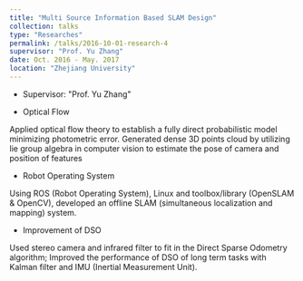 ```yaml
---
title: "Multi Source Information Based SLAM Design"
collection: talks
type: "Researches"
permalink: /talks/2016-10-01-research-4
supervisor: "Prof. Yu Zhang"
date: Oct. 2016 - May. 2017
location: "Zhejiang University"
---
```


* Supervisor: "Prof. Yu Zhang"

* Optical Flow

Applied optical flow theory to establish a fully direct probabilistic model minimizing photometric error. Generated dense 3D points cloud by utilizing lie group algebra in computer vision to estimate the pose of camera and position of features

* Robot Operating System

Using ROS (Robot Operating System), Linux and toolbox/library (OpenSLAM & OpenCV), developed an offline SLAM (simultaneous localization and mapping) system.

* Improvement of DSO

Used stereo camera and infrared filter to fit in the Direct Sparse Odometry algorithm; Improved the performance of DSO of long term tasks with Kalman filter and IMU (Inertial Measurement Unit).
